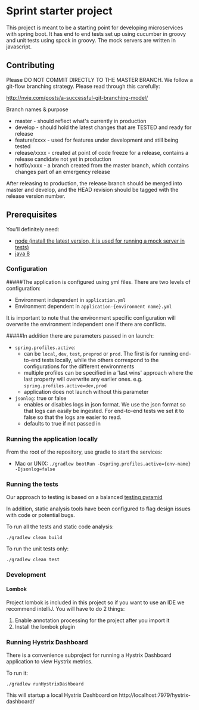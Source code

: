 # Sprint starter project

This project is meant to be a starting point for developing microservices with spring boot.
It has end to end tests set up using cucumber in groovy and unit tests using spock in groovy.
The mock servers are written in javascript.

## Contributing

Please DO NOT COMMIT DIRECTLY TO THE MASTER BRANCH. We follow a git-flow branching strategy. Please read through this carefully:

http://nvie.com/posts/a-successful-git-branching-model/

Branch names & purpose

* master - should reflect what's currently in production
* develop - should hold the latest changes that are TESTED and ready for release
* feature/xxxx - used for features under development and still being tested
* release/xxxx - created at point of code freeze for a release, contains a release candidate not yet in production
* hotfix/xxxx - a branch created from the master branch, which contains changes part of an emergency release

After releasing to production, the release branch should be merged into master and develop, and the HEAD revision should be tagged with the release version number.

## Prerequisites

You'll definitely need:

* [node (install the latest version, it is used for running a mock server in tests)](https://nodejs.org/en/download/)
* [java 8](http://www.oracle.com/technetwork/java/javase/downloads/jdk8-downloads-2133151.html)

### Configuration

#####The application is configured using yml files. There are two levels of configuration:

* Environment independent in `application.yml`
* Environment dependent in `application-{environment name}.yml`

It is important to note that the environment specific configuration will overwrite the environment independent one if there are conflicts.

#####In addition there are parameters passed in on launch:

* `spring.profiles.active`: 
  * can be `local`, `dev`, `test`, `preprod` or `prod`. The first is for running end-to-end tests locally, while the others correspond to the configurations for the different environments
  * multiple profiles can be specified in a 'last wins' approach where the last property will overwrite any earlier ones. e.g. `spring.profiles.active=dev,prod`
  * application does not launch without this parameter
* `jsonlog`: true or false
  * enables or disables logs in json format. We use the json format so that logs can easily be ingested. For end-to-end tests we set it to false so that the logs are easier to read.
  * defaults to true if not passed in

### Running the application locally

From the root of the repository, use gradle to start the services:

* Mac or UNIX: `./gradlew bootRun -Dspring.profiles.active={env-name} -Djsonlog=false`

### Running the tests

Our approach to testing is based on a balanced [testing pyramid](https://www.mountaingoatsoftware.com/blog/the-forgotten-layer-of-the-test-automation-pyramid)

In addition, static analysis tools have been configured to flag design issues with code or potential bugs.

To run all the tests and static code analysis:

`./gradlew clean build`

To run the unit tests only:

`./gradlew clean test`

### Development

#### Lombok

Project lombok is included in this project so if you want to use an IDE we recommend intelliJ. You will have to do 2 things:

1. Enable annotation processing for the project after you import it 
2. Install the lombok plugin

### Running Hystrix Dashboard ###
There is a convenience subproject for running a Hystrix Dashboard application to view Hystrix metrics.

To run it:

`./gradlew runHystrixDashboard`

This will startup a local Hystrix Dashboard on http://localhost:7979/hystrix-dashboard/
